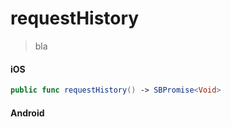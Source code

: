 # requestHistory

> bla

<!-- tabs:start -->

#### **iOS**

```swift
public func requestHistory() -> SBPromise<Void>
```

#### **Android**

```kotlin
```

<!-- tabs:end -->